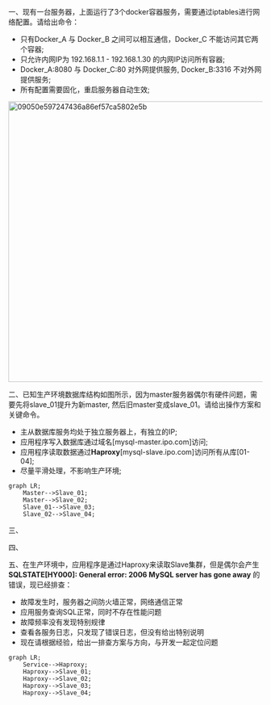 一、现有一台服务器，上面运行了3个docker容器服务，需要通过iptables进行网络配置。请给出命令：
  - 只有Docker_A 与 Docker_B 之间可以相互通信，Docker_C 不能访问其它两个容器;
  - 只允许内网IP为 192.168.1.1 - 192.168.1.30 的内网IP访问所有容器;
  - Docker_A:8080 与 Docker_C:80 对外网提供服务, Docker_B:3316 不对外网提供服务;
  - 所有配置需要固化，重启服务器自动生效;

<img width="556" alt="09050e597247436a86ef57ca5802e5b" src="https://github.com/housesigma/hr-interview/assets/4161489/7f77ad88-406d-4e10-afe8-802cc5366f1a">

二、已知生产环境数据库结构如图所示，因为master服务器偶尔有硬件问题，需要先将slave_01提升为新master, 然后旧master变成slave_01。请给出操作方案和关键命令。
  - 主从数据库服务均处于独立服务器上，有独立的IP;
  - 应用程序写入数据库通过域名[mysql-master.ipo.com]访问;
  - 应用程序读取数据通过**Haproxy**[mysql-slave.ipo.com]访问所有从库[01-04];
  - 尽量平滑处理，不影响生产环境;

```mermaid
graph LR;
    Master-->Slave_01;
    Master-->Slave_02;
    Slave_01-->Slave_03;
    Slave_02-->Slave_04;
```

三、

四、

五、在生产环境中，应用程序是通过Haproxy来读取Slave集群，但是偶尔会产生 **SQLSTATE[HY000]: General error: 2006 MySQL server has gone away** 的错误，现已经排查：
  - 故障发生时，服务器之间防火墙正常，网络通信正常
  - 应用服务查询SQL正常，同时不存在性能问题
  - 故障频率没有发现特别规律
  - 查看各服务日志，只发现了错误日志，但没有给出特别说明
  - 现在请根据经验，给出一排查方案与方向，与开发一起定位问题

```mermaid
graph LR;
    Service-->Haproxy;
    Haproxy-->Slave_01;
    Haproxy-->Slave_02;
    Haproxy-->Slave_03;
    Haproxy-->Slave_04;
```
